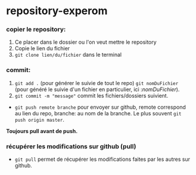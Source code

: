 repository-experom
==


### copier le repository:


1. Ce placer dans le dossier ou l'on veut mettre le repository
2. Copie le lien du fichier  
3. ```git clone lien/du/fichier``` dans le terminal 




### commit:


1. ```git add .``` (pour générer le suivie de tout le repo) ```git nomDuFichier``` (pour généré le suivie d'un fichier en particulier, ici :*nomDuFichier*).
2. ```git commit -m "message"``` commit les fichiers/dossiers suivient.


+ ```git push remote branche``` pour envoyer sur github, remote correspond au lien du repo, branche: au nom de la branche.
Le plus souvent ```git push origin master```.


**Toujours pull avant de push.**
  
  
  
  
### récupérer les modifications sur github (pull)

+ ```git pull``` permet de récupérer les modifications faites par les autres sur github.

